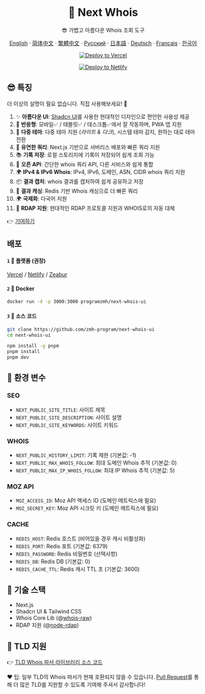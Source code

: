 <div align="center">

# 🧪 Next Whois
😎 가볍고 아름다운 Whois 조회 도구

[English](README.md) · [简体中文](README_CN.md) · [繁體中文](README_TW.md) · [Русский](README_RU.md) · [日本語](README_JP.md) · [Deutsch](README_DE.md) · [Français](README_FR.md) · [한국어](README_KR.md)

[![Deploy to Vercel](https://vercel.com/button)](https://vercel.com/import/project?template=https://github.com/zmh-program/next-whois-ui)

[![Deploy to Netlify](https://www.netlify.com/img/deploy/button.svg)](https://app.netlify.com/start/deploy?repository=https://github.com/zmh-program/next-whois-ui)

</div>

## 😎 특징
더 이상의 설명이 필요 없습니다. 직접 사용해보세요! 🥳

1. ✨ **아름다운 UI**: [Shadcn UI](https://ui.shadcn.com)를 사용한 현대적인 디자인으로 편안한 사용성 제공
2. 📱 **반응형**: 모바일✅ / 태블릿✅ / 데스크톱✅에서 잘 작동하며, PWA 앱 지원
3. 🌈 **다중 테마**: 다중 테마 지원 (*라이트 & 다크*), 시스템 테마 감지, 원하는 대로 테마 전환
4. 🚀 **유연한 쿼리**: Next.js 기반으로 서버리스 배포와 빠른 쿼리 지원
5. 📚 **기록 저장**: 로컬 스토리지에 기록이 저장되어 쉽게 조회 가능
6. 📡 **오픈 API**: 간단한 whois 쿼리 API, 다른 서비스와 쉽게 통합
7. 🌍 **IPv4 & IPv6 Whois**: IPv4, IPv6, 도메인, ASN, CIDR whois 쿼리 지원
8. 📦 **결과 캡처**: whois 결과를 캡처하여 쉽게 공유하고 저장
9. 📡 **결과 캐싱**: Redis 기반 Whois 캐싱으로 더 빠른 쿼리
10. 🌍 **국제화**: 다국어 지원
11. 🚀 **RDAP 지원**: 현대적인 RDAP 프로토콜 지원과 WHOIS로의 자동 대체

👉 [기여하기](https://github.com/zmh-program/next-whois-ui/pulls)

## 배포
#### `1` 🚀 플랫폼 (권장)
[Vercel](https://vercel.com/import/project?template=https://github.com/zmh-program/next-whois-ui) / [Netlify](https://app.netlify.com/start/deploy?repository=https://github.com/zmh-program/next-whois-ui) / [Zeabur](https://zeabur.com/templates/UHCCCT)
#### `2` 🐳 Docker
```bash
docker run -d -p 3000:3000 programzmh/next-whois-ui
```

#### `3` 🔨 소스 코드
```bash
git clone https://github.com/zmh-program/next-whois-ui
cd next-whois-ui

npm install -g pnpm
pnpm install
pnpm dev
```

## 📏 환경 변수

### SEO
- `NEXT_PUBLIC_SITE_TITLE`: 사이트 제목
- `NEXT_PUBLIC_SITE_DESCRIPTION`: 사이트 설명
- `NEXT_PUBLIC_SITE_KEYWORDS`: 사이트 키워드

### WHOIS
- `NEXT_PUBLIC_HISTORY_LIMIT`: 기록 제한 (기본값: -1)
- `NEXT_PUBLIC_MAX_WHOIS_FOLLOW`: 최대 도메인 Whois 추적 (기본값: 0)
- `NEXT_PUBLIC_MAX_IP_WHOIS_FOLLOW`: 최대 IP Whois 추적 (기본값: 5)

### MOZ API
- `MOZ_ACCESS_ID`: Moz API 액세스 ID (도메인 메트릭스에 필요)
- `MOZ_SECRET_KEY`: Moz API 시크릿 키 (도메인 메트릭스에 필요)

### CACHE
- `REDIS_HOST`: Redis 호스트 (비어있을 경우 캐시 비활성화)
- `REDIS_PORT`: Redis 포트 (기본값: 6379)
- `REDIS_PASSWORD`: Redis 비밀번호 (선택사항)
- `REDIS_DB`: Redis DB (기본값: 0)
- `REDIS_CACHE_TTL`: Redis 캐시 TTL 초 (기본값: 3600)

## 🧠 기술 스택
- Next.js
- Shadcn UI & Tailwind CSS
- Whois Core Lib (@[whois-raw](https://www.npmjs.com/package/whois-raw))
- RDAP 지원 (@[node-rdap](https://www.npmjs.com/package/node-rdap))

## 💪 TLD 지원
👉 [TLD Whois 파서 라이브러리 소스 코드](./src/lib/whois/lib.ts)

❤ 팁: 일부 TLD의 Whois 파서가 현재 호환되지 않을 수 있습니다. [Pull Request](https://github.com/zmh-program/next-whois-ui/pulls)를 통해 더 많은 TLD를 지원할 수 있도록 기여해 주셔서 감사합니다! 